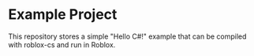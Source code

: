 # Example Project

This repository stores a simple "Hello C#!" example that can be compiled with roblox-cs and run in Roblox.
